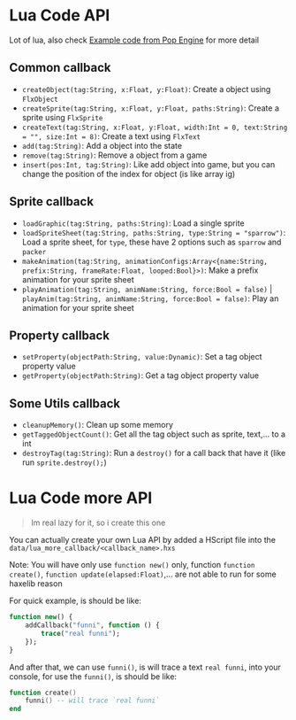 # Lua Code API
Lot of lua, also check [Example code from Pop Engine](Example.md) for more detail

## Common callback
- `createObject(tag:String, x:Float, y:Float)`: Create a object using `FlxObject`
- `createSprite(tag:String, x:Float, y:Float, paths:String)`: Create a sprite using `FlxSprite`
- `createText(tag:String, x:Float, y:Float, width:Int = 0, text:String = "", size:Int = 8)`: Create a text using `FlxText`
- `add(tag:String)`: Add a object into the state
- `remove(tag:String)`: Remove a object from a game
- `insert(pos:Int, tag:String)`: Like add object into game, but you can change the position of the index for object (is like array ig)

## Sprite callback
- `loadGraphic(tag:String, paths:String)`: Load a single sprite
- `loadSpriteSheet(tag:String, paths:String, type:String = "sparrow")`: Load a sprite sheet, for `type`, these have 2 options such as `sparrow` and `packer`
- `makeAnimation(tag:String, animationConfigs:Array<{name:String, prefix:String, frameRate:Float, looped:Bool}>)`: Make a prefix animation for your sprite sheet
- `playAnimation(tag:String, animName:String, force:Bool = false)` | `playAnim(tag:String, animName:String, force:Bool = false)`: Play an animation for your sprite sheet

## Property callback
- `setProperty(objectPath:String, value:Dynamic)`: Set a tag object property value
- `getProperty(objectPath:String)`: Get a tag object property value

## Some Utils callback
- `cleanupMemory()`: Clean up some memory
- `getTaggedObjectCount()`: Get all the tag object such as sprite, text,... to a int
- `destroyTag(tag:String)`: Run a `destroy()` for a call back that have it (like run `sprite.destroy();`)

# Lua Code more API
> Im real lazy for it, so i create this one

You can actually create your own Lua API by added a HScript file into the `data/lua_more_callback/<callback_name>.hxs`

Note: You will have only use `function new()` only, function `function create()`, `function update(elapsed:Float)`,... are not able to run for some haxelib reason

For quick example, is should be like:
```haxe
function new() {
    addCallback("funni", function () {
        trace("real funni");
    });
}
```

And after that, we can use `funni()`, is will trace a text `real funni`, into your console, for use the `funni()`, is should be like:
```lua
function create()
    funni() -- will trace `real funni`
end
```
